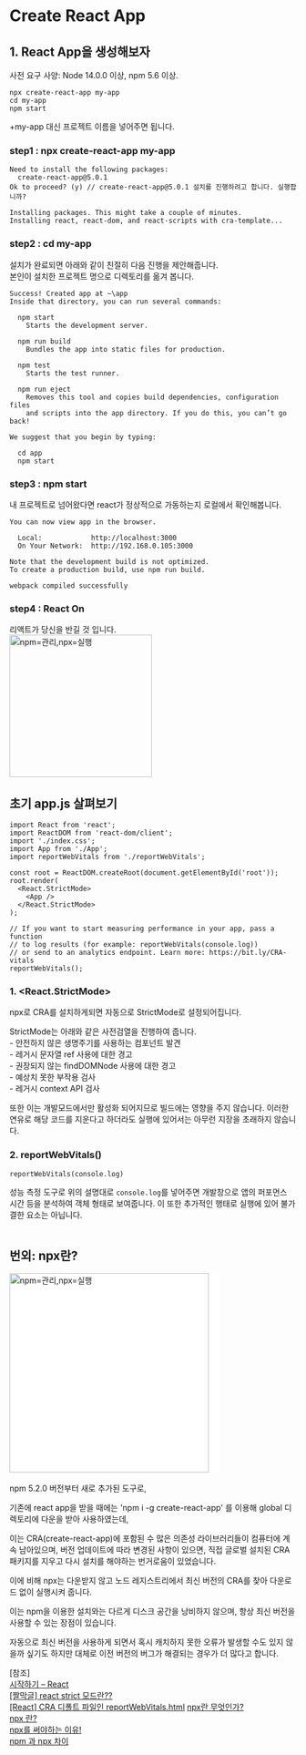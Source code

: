 # Create React App
## 1. React App을 생성해보자

사전 요구 사양: Node 14.0.0 이상, npm 5.6 이상.

```
npx create-react-app my-app
cd my-app
npm start
```
+my-app 대신 프로젝트 이름을 넣어주면 됩니다.

### step1 : npx create-react-app my-app
```
Need to install the following packages:
  create-react-app@5.0.1
Ok to proceed? (y) // create-react-app@5.0.1 설치를 진행하려고 합니다. 실행합니까?

Installing packages. This might take a couple of minutes.
Installing react, react-dom, and react-scripts with cra-template...
```

### step2 : cd my-app
설치가 완료되면 아래와 같이 친절히 다음 진행을 제안해줍니다.<br/>
본인이 설치한 프로젝트 명으로 디렉토리를 옮겨 봅니다. 
```
Success! Created app at ~\app
Inside that directory, you can run several commands:

  npm start
    Starts the development server.

  npm run build
    Bundles the app into static files for production.

  npm test
    Starts the test runner.

  npm run eject
    Removes this tool and copies build dependencies, configuration files
    and scripts into the app directory. If you do this, you can’t go back!

We suggest that you begin by typing:

  cd app
  npm start
```
### step3 : npm start
내 프로젝트로 넘어왔다면 react가 정상적으로 가동하는지 로컬에서 확인해봅니다.
```
You can now view app in the browser.

  Local:            http://localhost:3000        
  On Your Network:  http://192.168.0.105:3000    

Note that the development build is not optimized.
To create a production build, use npm run build. 

webpack compiled successfully
```
### step4 : React On
리액트가 당신을 반길 것 입니다.<br/>
 <img src="https://velog.velcdn.com/images/harimrim/post/d9ce7e38-faa3-4a86-9052-82ed4fecf004/image.png" alt="npm=관리,npx=실행" width="250px"/>

## 초기 app.js 살펴보기
```
import React from 'react';
import ReactDOM from 'react-dom/client';
import './index.css';
import App from './App';
import reportWebVitals from './reportWebVitals';

const root = ReactDOM.createRoot(document.getElementById('root'));
root.render(
  <React.StrictMode>
    <App />
  </React.StrictMode>
);

// If you want to start measuring performance in your app, pass a function
// to log results (for example: reportWebVitals(console.log))
// or send to an analytics endpoint. Learn more: https://bit.ly/CRA-vitals
reportWebVitals();

```
### 1. <React.StrictMode>
npx로 CRA를 설치하게되면 자동으로 StrictMode로 설정되어집니다. <br/>

StrictMode는 아래와 같은 사전검열을 진행하여 줍니다. <br/>
\- 안전하지 않은 생명주기를 사용하는 컴포넌트 발견<br/>
\- 레거시 문자열 ref 사용에 대한 경고<br/>
\- 권장되지 않는 findDOMNode 사용에 대한 경고<br/>
\- 예상치 못한 부작용 검사<br/>
\- 레거시 context API 검사<br/>

또한 이는 개발모드에서만 활성화 되어지므로 빌드에는 영향을 주지 않습니다. 이러한 연유로 해당 코드를 지운다고 하더라도 실행에 있어서는 아무런 지장을 초래하지 않습니다.

### 2. reportWebVitals()
```
reportWebVitals(console.log)
```
성능 측정 도구로 위의 설명대로 `console.log`를 넣어주면 개발창으로 앱의 퍼포먼스 시간 등을 분석하여 객체 형태로 보여줍니다. 이 또한 추가적인 행태로 실행에 있어 불가결한 요소는 아닙니다.<br/>
<br/>

## 번외: npx란?

<div style="width:370px; background-color:#fff">
    <img src="https://blog.kakaocdn.net/dn/oPC9S/btrolUvHuVq/ypUxN40V56hSjZGZcZkoZ1/img.png" alt="npm=관리,npx=실행" width="350px"/>
</div>
<br/>
npm 5.2.0 버전부터 새로 추가된 도구로,

기존에 react app을 받을 때에는 'npm i -g create-react-app' 를 이용해 
global 디렉토리에 다운을 받아 사용하였는데,

이는 CRA(create-react-app)에 포함된 수 많은 의존성 라이브러리들이 컴퓨터에 계속 남아있으며, 버전 업데이트에 따라 변경된 사항이 있으면, 직접 글로벌 설치된 CRA패키지를 지우고 다시 설치를 해야하는 번거로움이 있었습니다.

이에 비해 npx는 다운받지 않고 노드 레지스트리에서 최신 버전의 CRA를 찾아 다운로드 없이 실행시켜 줍니다.

이는 npm을 이용한 설치와는 다르게 디스크 공간을 낭비하지 않으며, 항상 최신 버전을 사용할 수 있는 장점이 있습니다.

자동으로 최신 버전을 사용하게 되면서 혹시 캐치하지 못한 오류가 발생할 수도 있지 않을까 싶기도 하지만 대체로 이전 버전의 버그가 해결되는 경우가 더 많다고 합니다.

[참조]<br/>
[시작하기 – React](https://ko.reactjs.org/docs/getting-started.html)<br/>
[[짤막글] react strict 모드란??](https://velog.io/@kysung95/%EC%A7%A4%EB%A7%89%EA%B8%80-react-strict-%EB%AA%A8%EB%93%9C%EB%9E%80)<br/>
[[React] CRA 디폴트 파일인 reportWebVitals.html](https://gusehd66.tistory.com/entry/React-CRA-%EB%94%94%ED%8F%B4%ED%8A%B8-%ED%8C%8C%EC%9D%BC%EC%9D%B8-reportWebVitals)
[npx란 무엇인가?](https://geonlee.tistory.com/32)<br/>
[npx 란?](https://basemenks.tistory.com/232)<br/>
[npx를 써야하는 이유!](https://helloinyong.tistory.com/177)<br/>
[npm 과 npx 차이](https://ts2ree.tistory.com/254)<br/>
